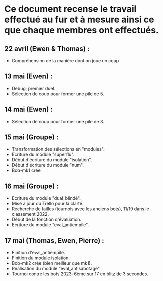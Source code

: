 # Ce document recense le travail effectué au fur et à mesure ainsi ce que chaque membres ont effectués.

## 22 avril (Ewen & Thomas) : 
- Compréhension de la manière dont on joue un coup

## 13 mai (Ewen) : 
- Debug, premier duel.
- Sélection de coup pour former une pile de 5.

## 14 mai (Ewen) :
- Sélection de coup pour former une pile de 3.

## 15 mai (Groupe) : 
- Transformation des sélections en "modules".
- Ecriture du module "superflu".
- Début d'écriture du module "isolation".
- Début d'écriture du module "num".
- Bob-mk1 crée

## 16 mai (Groupe) :
- Ecriture du module "dual_blindé".
- Mise à jour du Trello pour la clarté.
- Recherche de failles (tournois avec les anciens bots), 11/19 dans le classement 2022.
- Début de la fonction d'évaluation.
- Ecriture du module "eval_antiempile".

## 17 mai (Thomas, Ewen, Pierre) :
- Finition d'eval_antiempile.
- Finition du module isolation.
- Bob-mk2 crée (bien meilleur que mk1).
- Réalisation du module "eval_antisabotage".
- Tournoi contre les bots 2023: 6ème sur 17 en blitz de 3 secondes.